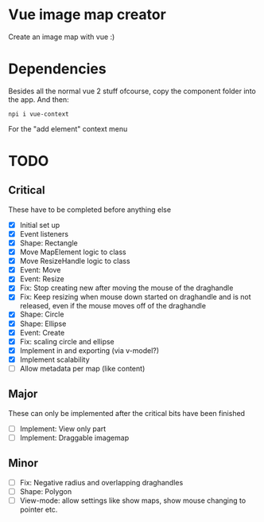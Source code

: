 # Vue image map creator

Create an image map with vue :)

# Dependencies

Besides all the normal vue 2 stuff ofcourse, copy the component folder into the app.
And then:

```
npi i vue-context
```

For the "add element" context menu

# TODO

## Critical

These have to be completed before anything else

- [x] Initial set up
- [x] Event listeners
- [x] Shape: Rectangle
- [x] Move MapElement logic to class
- [x] Move ResizeHandle logic to class
- [x] Event: Move
- [x] Event: Resize
- [x] Fix: Stop creating new after moving the mouse of the draghandle
- [x] Fix: Keep resizing when mouse down started on draghandle and is not released, even if the mouse moves off of the draghandle
- [x] Shape: Circle
- [x] Shape: Ellipse
- [x] Event: Create
- [x] Fix: scaling circle and ellipse
- [x] Implement in and exporting (via v-model?)
- [x] Implement scalability
- [ ] Allow metadata per map (like content)

## Major

These can only be implemented after the critical bits have been finished

- [ ] Implement: View only part
- [ ] Implement: Draggable imagemap

## Minor

- [ ] Fix: Negative radius and overlapping draghandles
- [ ] Shape: Polygon
- [ ] View-mode: allow settings like show maps, show mouse changing to pointer etc.
